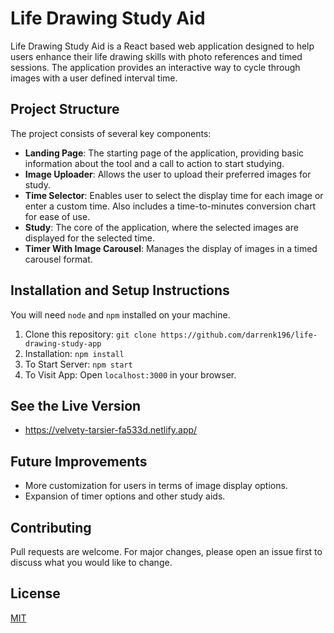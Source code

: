 # Life Drawing Study Aid

Life Drawing Study Aid is a React based web application designed to help users enhance their life drawing skills with photo references and timed sessions. The application provides an interactive way to cycle through images with a user defined interval time.

## Project Structure

The project consists of several key components:

- **Landing Page**: The starting page of the application, providing basic information about the tool and a call to action to start studying.
- **Image Uploader**: Allows the user to upload their preferred images for study.
- **Time Selector**: Enables user to select the display time for each image or enter a custom time. Also includes a time-to-minutes conversion chart for ease of use.
- **Study**: The core of the application, where the selected images are displayed for the selected time.
- **Timer With Image Carousel**: Manages the display of images in a timed carousel format.

## Installation and Setup Instructions

You will need `node` and `npm` installed on your machine.

1. Clone this repository: `git clone https://github.com/darrenk196/life-drawing-study-app`
2. Installation: `npm install`
3. To Start Server: `npm start`
4. To Visit App: Open `localhost:3000` in your browser.

## See the Live Version

- https://velvety-tarsier-fa533d.netlify.app/

## Future Improvements

- More customization for users in terms of image display options.
- Expansion of timer options and other study aids.

## Contributing

Pull requests are welcome. For major changes, please open an issue first to discuss what you would like to change.

## License

[MIT](https://choosealicense.com/licenses/mit/)
